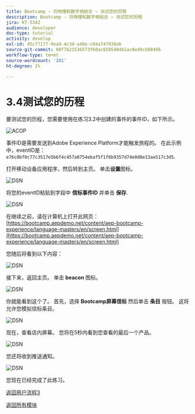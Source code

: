 ```yaml
---
title: Bootcamp — 将物理和数字相结合 — 测试您的历程
description: Bootcamp — 将物理和数字相结合 — 测试您的历程
jira: KT-5342
audience: developer
doc-type: tutorial
activity: develop
exl-id: 45c77177-9ea9-4c3d-a40e-c04a747938eb
source-git-commit: 90f7621536573f60ac6585404b1ac0e49cb08496
workflow-type: tm+mt
source-wordcount: '201'
ht-degree: 1%

---
```


# 3.4测试您的历程

要测试您的历程，您需要使用在练习3.2中创建的事件的事件ID，如下所示。

![ACOP](./images/payloadeventID.png)

事件ID是需要发送到Adobe Experience Platform才能触发旅程的。 在此示例中，eventID是：
`e76c0bf0c77c3517e5b6f4c457a0754ebaf5f1f6b9357d74e0d8e13ae517c3d5`.

打开移动设备应用程序，然后转到主页。 单击&#x200B;**设置**&#x200B;图标。

![DSN](./images/appsett.png)

将您的eventID粘贴到字段中 **信标事件ID** 并单击 **保存**.

![DSN](./images/beacon1.png)

在继续之前，请在计算机上打开此网页： [https://bootcamp.aepdemo.net/content/aep-bootcamp-experience/language-masters/en/screen.html](https://bootcamp.aepdemo.net/content/aep-bootcamp-experience/language-masters/en/screen.html)

您随后将看到以下内容：

![DSN](./images/screen1.png)

接下来，返回主页。 单击 **beacon** 图标。

![DSN](./images/app23.png)

你就能看到这个了。 首先，选择 **Bootcamp屏幕信标** 然后单击 **条目** 按钮。 这将允许您模拟信标条目。

![DSN](./images/app21.png)

现在，查看店内屏幕。 您将在5秒内看到您查看的最后一个产品。

![DSN](./images/beacon3.png)

您还将收到推送通知。

![DSN](./images/beacon2.png)

您现在已经完成了此练习。

[返回用户流程3](./uc3.md)

[返回所有模块](../../overview.md)
